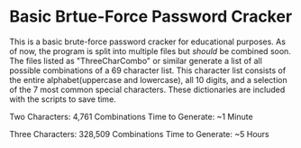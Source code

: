 # Basic Brtue-Force Password Cracker

This is a basic brute-force password cracker for educational purposes. As of now, the program is split into multiple files but *should* be combined soon. The files listed as "ThreeCharCombo" or similar generate a list of all possible combinations of a 69 character list. This character list consists of the entire alphabet(uppercase and lowercase), all 10 digits, and a selection of the 7 most common special characters. These dictionaries are included with the scripts to save time.


Two Characters: 4,761 Combinations
Time to Generate: ~1 Minute


Three Characters: 328,509 Combinations
Time to Generate: ~5 Hours 
